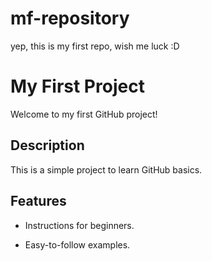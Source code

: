 # mf-repository
yep, this is my first repo, wish me luck :D

# My First Project 
 
Welcome to my first GitHub project! 
 
  
 
## Description 
 
This is a simple project to learn GitHub basics. 
 
 
## Features 
 
- Instructions for beginners. 
 
- Easy-to-follow examples.
